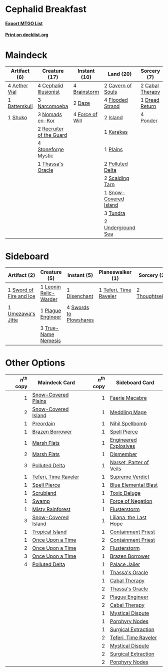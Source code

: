# Cephalid Breakfast

#### [Export MTGO List](../collection/Cephalid%20Breakfast/Cephalid%20Breakfast.txt)
#### [Print on decklist.org](http://decklist.org/?deckmain=4%09Aether%20Vial%0A1%09Batterskull%0A4%09Brainstorm%0A2%09Cabal%20Therapy%0A2%09Cavern%20of%20Souls%0A4%09Cephalid%20Illusionist%0A2%09Daze%0A1%09Dread%20Return%0A4%09Flooded%20Strand%0A4%09Force%20of%20Will%0A2%09Island%0A1%09Karakas%0A3%09Narcomoeba%0A3%09Nomads%20en-Kor%0A1%09Plains%0A2%09Polluted%20Delta%0A4%09Ponder%0A2%09Recruiter%20of%20the%20Guard%0A2%09Scalding%20Tarn%0A1%09Shuko%0A1%09Snow-Covered%20Island%0A4%09Stoneforge%20Mystic%0A1%09Thassa's%20Oracle%0A3%09Tundra%0A2%09Underground%20Sea&deckside=1%09Disenchant%0A1%09Leonin%20Relic-Warder%0A1%09Plague%20Engineer%0A1%09Sword%20of%20Fire%20and%20Ice%0A4%09Swords%20to%20Plowshares%0A1%09Teferi,%20Time%20Raveler%0A2%09Thoughtseize%0A3%09True-Name%20Nemesis%0A1%09Umezawa's%20Jitte)
# Maindeck

|                                      Artifact (6)                                      |                                           Creature (17)                                           |                                      Instant (10)                                      |                                           Land (20)                                            |                                       Sorcery (7)                                        |
|----------------------------------------------------------------------------------------|---------------------------------------------------------------------------------------------------|----------------------------------------------------------------------------------------|------------------------------------------------------------------------------------------------|------------------------------------------------------------------------------------------|
|4 [Aether Vial](http://gatherer.wizards.com/Pages/Card/Details.aspx?multiverseid=48146) |4 [Cephalid Illusionist](http://gatherer.wizards.com/Pages/Card/Details.aspx?multiverseid=34776)   |4 [Brainstorm](http://gatherer.wizards.com/Pages/Card/Details.aspx?multiverseid=3897)   |2 [Cavern of Souls](http://gatherer.wizards.com/Pages/Card/Details.aspx?multiverseid=278058)    |2 [Cabal Therapy](http://gatherer.wizards.com/Pages/Card/Details.aspx?multiverseid=413625)|
|1 [Batterskull](http://gatherer.wizards.com/Pages/Card/Details.aspx?multiverseid=233055)|3 [Narcomoeba](http://gatherer.wizards.com/Pages/Card/Details.aspx?multiverseid=136140)            |2 [Daze](http://gatherer.wizards.com/Pages/Card/Details.aspx?multiverseid=189255)       |4 [Flooded Strand](http://gatherer.wizards.com/Pages/Card/Details.aspx?multiverseid=405098)     |1 [Dread Return](http://gatherer.wizards.com/Pages/Card/Details.aspx?multiverseid=389491) |
|1 [Shuko](http://gatherer.wizards.com/Pages/Card/Details.aspx?multiverseid=74415)       |3 [Nomads en-Kor](http://gatherer.wizards.com/Pages/Card/Details.aspx?multiverseid=5196)           |4 [Force of Will](http://gatherer.wizards.com/Pages/Card/Details.aspx?multiverseid=3107)|2 [Island](http://gatherer.wizards.com/Pages/Card/Details.aspx?multiverseid=439857)             |4 [Ponder](http://gatherer.wizards.com/Pages/Card/Details.aspx?multiverseid=451051)       |
|                                                                                        |2 [Recruiter of the Guard](http://gatherer.wizards.com/Pages/Card/Details.aspx?multiverseid=416779)|                                                                                        |1 [Karakas](http://gatherer.wizards.com/Pages/Card/Details.aspx?multiverseid=413782)            |                                                                                          |
|                                                                                        |4 [Stoneforge Mystic](http://gatherer.wizards.com/Pages/Card/Details.aspx?multiverseid=198383)     |                                                                                        |1 [Plains](http://gatherer.wizards.com/Pages/Card/Details.aspx?multiverseid=439856)             |                                                                                          |
|                                                                                        |1 [Thassa's Oracle](http://gatherer.wizards.com/Pages/Card/Details.aspx?multiverseid=476324)       |                                                                                        |2 [Polluted Delta](http://gatherer.wizards.com/Pages/Card/Details.aspx?multiverseid=405104)     |                                                                                          |
|                                                                                        |                                                                                                   |                                                                                        |2 [Scalding Tarn](http://gatherer.wizards.com/Pages/Card/Details.aspx?multiverseid=405107)      |                                                                                          |
|                                                                                        |                                                                                                   |                                                                                        |1 [Snow-Covered Island](http://gatherer.wizards.com/Pages/Card/Details.aspx?multiverseid=121130)|                                                                                          |
|                                                                                        |                                                                                                   |                                                                                        |3 [Tundra](http://gatherer.wizards.com/Pages/Card/Details.aspx?multiverseid=885)                |                                                                                          |
|                                                                                        |                                                                                                   |                                                                                        |2 [Underground Sea](http://gatherer.wizards.com/Pages/Card/Details.aspx?multiverseid=886)       |                                                                                          |


# Sideboard

|                                          Artifact (2)                                           |                                          Creature (5)                                          |                                         Instant (5)                                          |                                        Planeswalker (1)                                         |                                       Sorcery (2)                                       |
|-------------------------------------------------------------------------------------------------|------------------------------------------------------------------------------------------------|----------------------------------------------------------------------------------------------|-------------------------------------------------------------------------------------------------|-----------------------------------------------------------------------------------------|
|1 [Sword of Fire and Ice](http://gatherer.wizards.com/Pages/Card/Details.aspx?multiverseid=46429)|1 [Leonin Relic-Warder](http://gatherer.wizards.com/Pages/Card/Details.aspx?multiverseid=432997)|1 [Disenchant](http://gatherer.wizards.com/Pages/Card/Details.aspx?multiverseid=847)          |1 [Teferi, Time Raveler](http://gatherer.wizards.com/Pages/Card/Details.aspx?multiverseid=461148)|2 [Thoughtseize](http://gatherer.wizards.com/Pages/Card/Details.aspx?multiverseid=438676)|
|1 [Umezawa's Jitte](http://gatherer.wizards.com/Pages/Card/Details.aspx?multiverseid=81979)      |1 [Plague Engineer](http://gatherer.wizards.com/Pages/Card/Details.aspx?multiverseid=464049)    |4 [Swords to Plowshares](http://gatherer.wizards.com/Pages/Card/Details.aspx?multiverseid=869)|                                                                                                 |                                                                                         |
|                                                                                                 |3 [True-Name Nemesis](http://gatherer.wizards.com/Pages/Card/Details.aspx?multiverseid=446104)  |                                                                                              |                                                                                                 |                                                                                         |


# Other Options

|*n*<sup>th</sup> copy|                                         Maindeck Card                                         |*n*<sup>th</sup> copy|                                          Sideboard Card                                          |
|--------------------:|-----------------------------------------------------------------------------------------------|--------------------:|--------------------------------------------------------------------------------------------------|
|                    1|[Snow-Covered Plains](http://gatherer.wizards.com/Pages/Card/Details.aspx?multiverseid=121267) |                    1|[Faerie Macabre](http://gatherer.wizards.com/Pages/Card/Details.aspx?multiverseid=201822)         |
|                    2|[Snow-Covered Island](http://gatherer.wizards.com/Pages/Card/Details.aspx?multiverseid=121130) |                    1|[Meddling Mage](http://gatherer.wizards.com/Pages/Card/Details.aspx?multiverseid=179547)          |
|                    1|[Preordain](http://gatherer.wizards.com/Pages/Card/Details.aspx?multiverseid=405347)           |                    1|[Nihil Spellbomb](http://gatherer.wizards.com/Pages/Card/Details.aspx?multiverseid=442215)        |
|                    1|[Brazen Borrower](http://gatherer.wizards.com/Pages/Card/Details.aspx?multiverseid=473001)     |                    1|[Spell Pierce](http://gatherer.wizards.com/Pages/Card/Details.aspx?multiverseid=425876)           |
|                    1|[Marsh Flats](http://gatherer.wizards.com/Pages/Card/Details.aspx?multiverseid=405101)         |                    1|[Engineered Explosives](http://gatherer.wizards.com/Pages/Card/Details.aspx?multiverseid=50139)   |
|                    2|[Marsh Flats](http://gatherer.wizards.com/Pages/Card/Details.aspx?multiverseid=405101)         |                    1|[Dismember](http://gatherer.wizards.com/Pages/Card/Details.aspx?multiverseid=382182)              |
|                    3|[Polluted Delta](http://gatherer.wizards.com/Pages/Card/Details.aspx?multiverseid=405104)      |                    1|[Narset, Parter of Veils](http://gatherer.wizards.com/Pages/Card/Details.aspx?multiverseid=460988)|
|                    1|[Teferi, Time Raveler](http://gatherer.wizards.com/Pages/Card/Details.aspx?multiverseid=461148)|                    1|[Supreme Verdict](http://gatherer.wizards.com/Pages/Card/Details.aspx?multiverseid=438776)        |
|                    1|[Spell Pierce](http://gatherer.wizards.com/Pages/Card/Details.aspx?multiverseid=425876)        |                    1|[Blue Elemental Blast](http://gatherer.wizards.com/Pages/Card/Details.aspx?multiverseid=694)      |
|                    1|[Scrubland](http://gatherer.wizards.com/Pages/Card/Details.aspx?multiverseid=882)              |                    1|[Toxic Deluge](http://gatherer.wizards.com/Pages/Card/Details.aspx?multiverseid=376559)           |
|                    1|[Swamp](http://gatherer.wizards.com/Pages/Card/Details.aspx?multiverseid=439858)               |                    1|[Force of Negation](http://gatherer.wizards.com/Pages/Card/Details.aspx?multiverseid=464001)      |
|                    1|[Misty Rainforest](http://gatherer.wizards.com/Pages/Card/Details.aspx?multiverseid=405102)    |                    1|[Flusterstorm](http://gatherer.wizards.com/Pages/Card/Details.aspx?multiverseid=228255)           |
|                    3|[Snow-Covered Island](http://gatherer.wizards.com/Pages/Card/Details.aspx?multiverseid=121130) |                    1|[Liliana, the Last Hope](http://gatherer.wizards.com/Pages/Card/Details.aspx?multiverseid=414388) |
|                    1|[Tropical Island](http://gatherer.wizards.com/Pages/Card/Details.aspx?multiverseid=884)        |                    1|[Containment Priest](http://gatherer.wizards.com/Pages/Card/Details.aspx?multiverseid=389470)     |
|                    1|[Once Upon a Time](http://gatherer.wizards.com/Pages/Card/Details.aspx?multiverseid=473131)    |                    2|[Containment Priest](http://gatherer.wizards.com/Pages/Card/Details.aspx?multiverseid=389470)     |
|                    2|[Once Upon a Time](http://gatherer.wizards.com/Pages/Card/Details.aspx?multiverseid=473131)    |                    2|[Flusterstorm](http://gatherer.wizards.com/Pages/Card/Details.aspx?multiverseid=228255)           |
|                    3|[Once Upon a Time](http://gatherer.wizards.com/Pages/Card/Details.aspx?multiverseid=473131)    |                    1|[Brazen Borrower](http://gatherer.wizards.com/Pages/Card/Details.aspx?multiverseid=473001)        |
|                    4|[Polluted Delta](http://gatherer.wizards.com/Pages/Card/Details.aspx?multiverseid=405104)      |                    1|[Palace Jailer](http://gatherer.wizards.com/Pages/Card/Details.aspx?multiverseid=416775)          |
|                     |                                                                                               |                    1|[Thassa's Oracle](http://gatherer.wizards.com/Pages/Card/Details.aspx?multiverseid=476324)        |
|                     |                                                                                               |                    1|[Cabal Therapy](http://gatherer.wizards.com/Pages/Card/Details.aspx?multiverseid=413625)          |
|                     |                                                                                               |                    2|[Thassa's Oracle](http://gatherer.wizards.com/Pages/Card/Details.aspx?multiverseid=476324)        |
|                     |                                                                                               |                    2|[Plague Engineer](http://gatherer.wizards.com/Pages/Card/Details.aspx?multiverseid=464049)        |
|                     |                                                                                               |                    2|[Cabal Therapy](http://gatherer.wizards.com/Pages/Card/Details.aspx?multiverseid=413625)          |
|                     |                                                                                               |                    1|[Mystical Dispute](http://gatherer.wizards.com/Pages/Card/Details.aspx?multiverseid=473020)       |
|                     |                                                                                               |                    1|[Porphyry Nodes](http://gatherer.wizards.com/Pages/Card/Details.aspx?multiverseid=124470)         |
|                     |                                                                                               |                    1|[Surgical Extraction](http://gatherer.wizards.com/Pages/Card/Details.aspx?multiverseid=397706)    |
|                     |                                                                                               |                    2|[Teferi, Time Raveler](http://gatherer.wizards.com/Pages/Card/Details.aspx?multiverseid=461148)   |
|                     |                                                                                               |                    2|[Mystical Dispute](http://gatherer.wizards.com/Pages/Card/Details.aspx?multiverseid=473020)       |
|                     |                                                                                               |                    2|[Surgical Extraction](http://gatherer.wizards.com/Pages/Card/Details.aspx?multiverseid=397706)    |
|                     |                                                                                               |                    2|[Porphyry Nodes](http://gatherer.wizards.com/Pages/Card/Details.aspx?multiverseid=124470)         |

